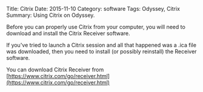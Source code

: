 Title: Citrix
Date: 2015-11-10
Category: software
Tags: Odyssey, Citrix
Summary: Using Citrix on Odyssey.

Before you can properly use Citrix from your computer, you will need to download and install the Citrix Receiver software. 

If you've tried to launch a Citrix session and all that happened was a .ica file was downloaded, then you need to install (or possibly reinstall) the Receiver software.

You can download Citrix Receiver from [https://www.citrix.com/go/receiver.html](https://www.citrix.com/go/receiver.html)

